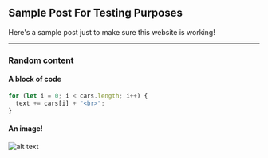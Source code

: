 ## Sample Post For Testing Purposes

Here's a sample post just to make sure this website is working!

---

### Random content

#### A block of code

```javascript
for (let i = 0; i < cars.length; i++) {
  text += cars[i] + "<br>";
}
```

#### An image!

![alt text](../../../images/animage.jpg)
